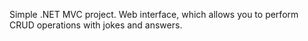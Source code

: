 Simple .NET MVC project. Web interface, which allows you to perform CRUD operations with jokes and answers. 